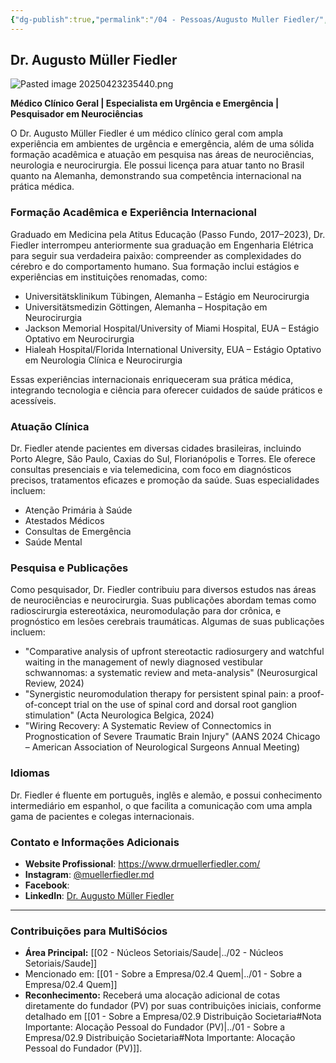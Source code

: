 ```yaml
---
{"dg-publish":true,"permalink":"/04 - Pessoas/Augusto Muller Fiedler/","tags":["person","profile","saude","medicina","neurociencia"],"noteIcon":""}
---
```



## Dr. Augusto Müller Fiedler

![Pasted image 20250423235440.png](/img/user/Pasted%20image%2020250423235440.png) 

**Médico Clínico Geral | Especialista em Urgência e Emergência | Pesquisador em Neurociências**

O Dr. Augusto Müller Fiedler é um médico clínico geral com ampla experiência em ambientes de urgência e emergência, além de uma sólida formação acadêmica e atuação em pesquisa nas áreas de neurociências, neurologia e neurocirurgia. Ele possui licença para atuar tanto no Brasil quanto na Alemanha, demonstrando sua competência internacional na prática médica.

### Formação Acadêmica e Experiência Internacional

Graduado em Medicina pela Atitus Educação (Passo Fundo, 2017–2023), Dr. Fiedler interrompeu anteriormente sua graduação em Engenharia Elétrica para seguir sua verdadeira paixão: compreender as complexidades do cérebro e do comportamento humano. Sua formação inclui estágios e experiências em instituições renomadas, como:

*   Universitätsklinikum Tübingen, Alemanha – Estágio em Neurocirurgia
*   Universitätsmedizin Göttingen, Alemanha – Hospitação em Neurocirurgia
*   Jackson Memorial Hospital/University of Miami Hospital, EUA – Estágio Optativo em Neurocirurgia
*   Hialeah Hospital/Florida International University, EUA – Estágio Optativo em Neurologia Clínica e Neurocirurgia

Essas experiências internacionais enriqueceram sua prática médica, integrando tecnologia e ciência para oferecer cuidados de saúde práticos e acessíveis.

### Atuação Clínica

Dr. Fiedler atende pacientes em diversas cidades brasileiras, incluindo Porto Alegre, São Paulo, Caxias do Sul, Florianópolis e Torres. Ele oferece consultas presenciais e via telemedicina, com foco em diagnósticos precisos, tratamentos eficazes e promoção da saúde. Suas especialidades incluem:

*   Atenção Primária à Saúde
*   Atestados Médicos
*   Consultas de Emergência
*   Saúde Mental

### Pesquisa e Publicações

Como pesquisador, Dr. Fiedler contribuiu para diversos estudos nas áreas de neurociências e neurocirurgia. Suas publicações abordam temas como radioscirurgia estereotáxica, neuromodulação para dor crônica, e prognóstico em lesões cerebrais traumáticas. Algumas de suas publicações incluem:

*   "Comparative analysis of upfront stereotactic radiosurgery and watchful waiting in the management of newly diagnosed vestibular schwannomas: a systematic review and meta-analysis" (Neurosurgical Review, 2024)
*   "Synergistic neuromodulation therapy for persistent spinal pain: a proof-of-concept trial on the use of spinal cord and dorsal root ganglion stimulation" (Acta Neurologica Belgica, 2024)
*   "Wiring Recovery: A Systematic Review of Connectomics in Prognostication of Severe Traumatic Brain Injury" (AANS 2024 Chicago – American Association of Neurological Surgeons Annual Meeting)

### Idiomas

Dr. Fiedler é fluente em português, inglês e alemão, e possui conhecimento intermediário em espanhol, o que facilita a comunicação com uma ampla gama de pacientes e colegas internacionais.

### Contato e Informações Adicionais

*   **Website Profissional**: https://www.drmuellerfiedler.com/
*   **Instagram**: [@muellerfiedler.md](https://www.instagram.com/muellerfiedler.md/?hl=en)
*   **Facebook**:
*   **LinkedIn**: [Dr. Augusto Müller Fiedler](https://www.linkedin.com/in/drmuellerfiedler/?locale=pt_BR)

---

### Contribuições para MultiSócios
*   **Área Principal:** [[02 - Núcleos Setoriais/Saude\|../02 - Núcleos Setoriais/Saude]]
*   Mencionado em: [[01 - Sobre a Empresa/02.4 Quem\|../01 - Sobre a Empresa/02.4 Quem]]
*   **Reconhecimento:** Receberá uma alocação adicional de cotas diretamente do fundador (PV) por suas contribuições iniciais, conforme detalhado em [[01 - Sobre a Empresa/02.9 Distribuição Societaria#Nota Importante: Alocação Pessoal do Fundador (PV)\|../01 - Sobre a Empresa/02.9 Distribuição Societaria#Nota Importante: Alocação Pessoal do Fundador (PV)]].